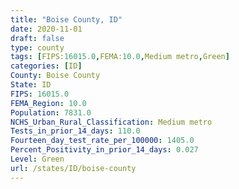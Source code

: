 ```yaml
---
title: "Boise County, ID"
date: 2020-11-01
draft: false
type: county
tags: [FIPS:16015.0,FEMA:10.0,Medium metro,Green]
categories: [ID]
County: Boise County
State: ID
FIPS: 16015.0
FEMA_Region: 10.0
Population: 7831.0
NCHS_Urban_Rural_Classification: Medium metro
Tests_in_prior_14_days: 110.0
Fourteen_day_test_rate_per_100000: 1405.0
Percent_Positivity_in_prior_14_days: 0.027
Level: Green
url: /states/ID/boise-county
---
```



